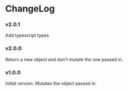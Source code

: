 # ChangeLog

### v2.0.1

Add typescript types

### v2.0.0

Return a new object and don't mutate the one passed in.

### v1.0.0

Initial version. Mutates the object passed in.
